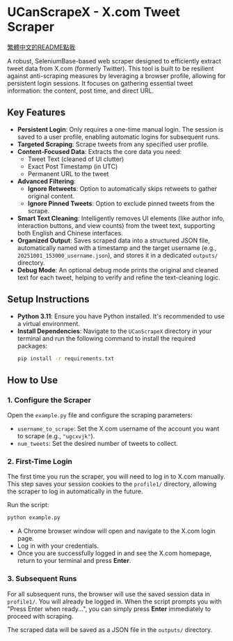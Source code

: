 # UCanScrapeX - X.com Tweet Scraper

[繁體中文的README點我](zh_TW_README.md)

A robust, SeleniumBase-based web scraper designed to efficiently extract tweet data from X.com (formerly Twitter). This tool is built to be resilient against anti-scraping measures by leveraging a browser profile, allowing for persistent login sessions. It focuses on gathering essential tweet information: the content, post time, and direct URL.

## Key Features

- **Persistent Login**: Only requires a one-time manual login. The session is saved to a user profile, enabling automatic logins for subsequent runs.
- **Targeted Scraping**: Scrape tweets from any specified user profile.
- **Content-Focused Data**: Extracts the core data you need:
  - Tweet Text (cleaned of UI clutter)
  - Exact Post Timestamp (in UTC)
  - Permanent URL to the tweet
- **Advanced Filtering**:
  - **Ignore Retweets**: Option to automatically skips retweets to gather original content.
  - **Ignore Pinned Tweets**: Option to exclude pinned tweets from the scrape.
- **Smart Text Cleaning**: Intelligently removes UI elements (like author info, interaction buttons, and view counts) from the tweet text, supporting both English and Chinese interfaces.
- **Organized Output**: Saves scraped data into a structured JSON file, automatically named with a timestamp and the target username (e.g., `20251001_153000_username.json`), and stores it in a dedicated `outputs/` directory.
- **Debug Mode**: An optional debug mode prints the original and cleaned text for each tweet, helping to verify and refine the text-cleaning logic.

## Setup Instructions

- **Python 3.11**: Ensure you have Python installed. It's recommended to use a virtual environment.
- **Install Dependencies**: Navigate to the `UCanScrapeX` directory in your terminal and run the following command to install the required packages:
  ```bash
  pip install -r requirements.txt
  ```

## How to Use

### 1. Configure the Scraper

Open the `example.py` file and configure the scraping parameters:

- `username_to_scrape`: Set the X.com username of the account you want to scrape (e.g., `"ugcxvjk"`).
- `num_tweets`: Set the desired number of tweets to collect.

### 2. First-Time Login

The first time you run the scraper, you will need to log in to X.com manually. This step saves your session cookies to the `profile1/` directory, allowing the scraper to log in automatically in the future.

Run the script:
```bash
python example.py
```

- A Chrome browser window will open and navigate to the X.com login page.
- Log in with your credentials.
- Once you are successfully logged in and see the X.com homepage, return to your terminal and press **Enter**.

### 3. Subsequent Runs

For all subsequent runs, the browser will use the saved session data in `profile1/`. You will already be logged in. When the script prompts you with "Press Enter when ready...", you can simply press **Enter** immediately to proceed with scraping.

The scraped data will be saved as a JSON file in the `outputs/` directory.
